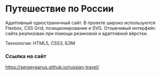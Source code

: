 # Путешествие по России

Адаптивный одностраничный сайт. В проекте широко используются Flexbox, CSS Grid, позиционирование и SVG.
Отзывчивый интерфейс сайта реализован при помощи резиновой и адаптивной вёрстки.

Технологии: HTML5, CSS3, БЭМ

### Ссылка на сайт

https://sergeyganus.github.io/russian-travel/

